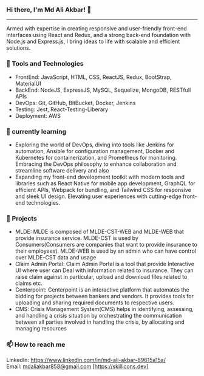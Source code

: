 ### Hi there, I'm Md Ali Akbar! 👋
---
Armed with expertise in creating responsive and user-friendly front-end interfaces using React and Redux, and a strong back-end foundation with Node.js and Express.js, I bring ideas to 
life with scalable and efficient solutions.

### 🔭 Tools and Technologies<br/>
 - FrontEnd: JavaScript, HTML, CSS, ReactJS, Redux, BootStrap, MaterialUI
 - BackEnd: NodeJS, ExpressJS, MySQL, Sequelize, MongoDB, RESTfull APIs
 - DevOps: Git, GitHub, BitBucket, Docker, Jenkins
 - Testing: Jest, React-Testing-Liberary
 - Deployment: AWS
### 🌱 currently learning<br/>
- Exploring the world of DevOps, diving into tools like Jenkins for automation, Ansible for configuration management, Docker and Kubernetes for containerization, and Prometheus for monitoring. Embracing the DevOps philosophy to enhance collaboration and streamline software delivery and also 
- Expanding my front-end development toolkit with modern tools and libraries such as React Native for mobile app development, GraphQL for efficient APIs, Webpack for bundling, and Tailwind CSS for responsive and sleek UI design. Elevating user experiences with cutting-edge front-end technologies.
### 🔧 Projects<br />
 - MLDE: MLDE is composed of MLDE-CST-WEB and MLDE-WEB that provide insurance
         service. MLDE-CST is used by Consumers(Consumers are companies that want
         to provide insurance to their employees). MLDE-WEB is used by an admin
         who can have control over MLDE-CST data and usage
 - Claim Admin Portal: Claim Admin Portal is a tool that provide Interactive UI where user can
         Deal with information related to insurance. They can raise claim against
         in particular, upload and download files related to claims etc.
 - Centerpoint: Centerpoint is an interactive platform that automates the bidding for projects
                between bankers and vendors. It provides tools for uploading and sharing
                required documents to respective users.
 - CMS: Crisis Management System(CMS) helps in identifying, assessing, and
        handling a crisis situation by orchestrating the communication between all
        parties involved in handling the crisis, by allocating and managing resources

<!-- 🤔 I’m looking for help with ... -->
<!-- 💬 Ask me about ... -->
### 📫 How to reach me</br>
LinkedIn: https://www.linkedin.com/in/md-ali-akbar-89615a15a/<br/>
Email: mdaliakbar858@gmail.com
[https://skillicons.dev]
<!-- 😄 Pronouns: ... -->
<!-- ⚡ Fun fact: ... -->


